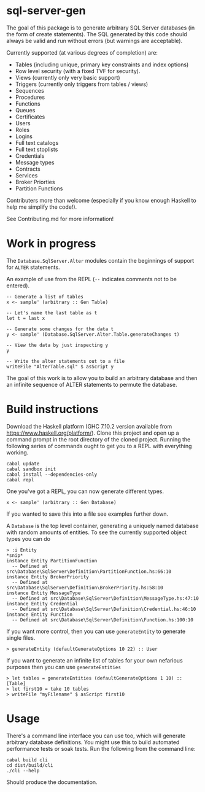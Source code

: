 # sql-server-gen

The goal of this package is to generate arbitrary SQL Server databases (in the form of create statements).  The SQL generated by this code should always be valid and run without errors (but warnings are acceptable).

Currently supported (at various degrees of completion) are:
* Tables (including unique, primary key constraints and index options)
* Row level security (with a fixed TVF for security).
* Views (currently only very basic support)
* Triggers (currently only triggers from tables / views)
* Sequences
* Procedures
* Functions
* Queues
* Certificates
* Users
* Roles
* Logins
* Full text catalogs
* Full text stoplists
* Credentials
* Message types
* Contracts
* Services
* Broker Priorties
* Partition Functions

Contributers more than welcome (especially if you know enough Haskell to help me simplify the code!).

See Contributing.md for more information!

# Work in progress

The `Database.SqlServer.Alter` modules contain the beginnings of support for `ALTER` statements.

An example of use from the REPL (`--` indicates comments not to be entered).

    -- Generate a list of tables
    x <- sample' (arbitrary :: Gen Table)

    -- Let's name the last table as t
    let t = last x

    -- Generate some changes for the data t
    y <- sample' (Database.SqlServer.Alter.Table.generateChanges t)
    
    -- View the data by just inspecting y
    y

    -- Write the alter statements out to a file
    writeFile "AlterTable.sql" $ asScript y

The goal of this work is to allow you to build an arbitrary database and then an infinite sequence of ALTER statements to permute the database.

# Build instructions

Download the Haskell platform (GHC 7.10.2 version available from https://www.haskell.org/platform/).  Clone this project and open up a command prompt in the root directory of the cloned project.  Running the following series of commands ought to get you to a REPL with everything working.

    cabal update
    cabal sandbox init
    cabal install --dependencies-only
    cabal repl

One you've got a REPL, you can now generate different types.

    x <- sample' (arbitrary :: Gen Database)

If you wanted to save this into a file see examples further down.

A `Database` is the top level container, generating a uniquely named database with random amounts of entities.  To see the currently supported object types you can do

    > :i Entity
    *snip*
    instance Entity PartitionFunction
      -- Defined at src\Database\SqlServer\Definition\PartitionFunction.hs:66:10
    instance Entity BrokerPriority
      -- Defined at src\Database\SqlServer\Definition\BrokerPriority.hs:58:10
    instance Entity MessageType
      -- Defined at src\Database\SqlServer\Definition\MessageType.hs:47:10
    instance Entity Credential
      -- Defined at src\Database\SqlServer\Definition\Credential.hs:46:10
    instance Entity Function
      -- Defined at src\Database\SqlServer\Definition\Function.hs:100:10

If you want more control, then you can use `generateEntity` to generate single files.

    > generateEntity (defaultGenerateOptions 10 22) :: User

If you want to generate an infinite list of tables for your own nefarious purposes then you can use `generateEntities`

    > let tables = generateEntities (defaultGenerateOptions 1 10) :: [Table]
    > let first10 = take 10 tables
    > writeFile "myFilename" $ asScript first10


# Usage

There's a command line interface you can use too, which will generate arbitrary database definitions.  You might use this to build automated performance tests or soak tests.  Run the following from the command line:

    cabal build cli
    cd dist/build/cli
    ./cli --help    

Should produce the documentation.  
